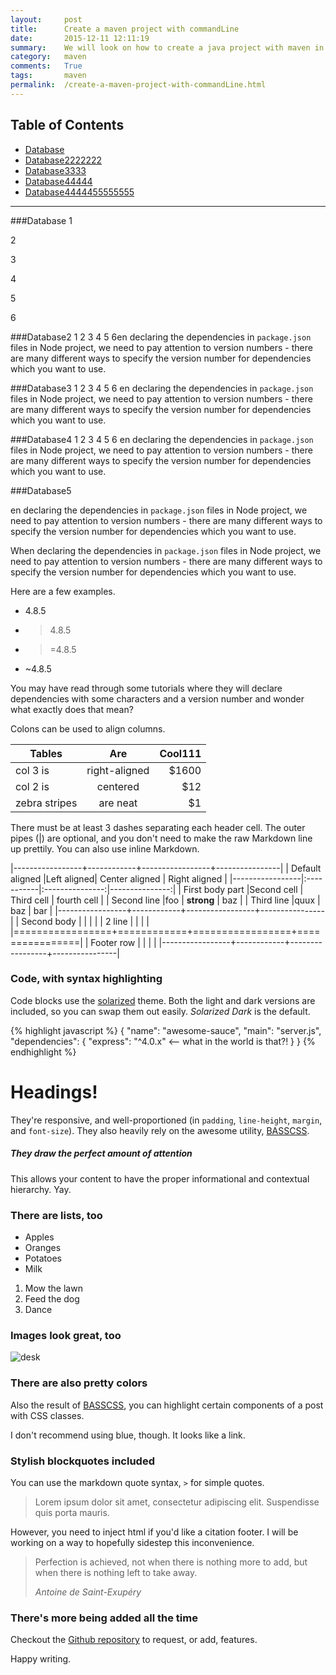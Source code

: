 ```yaml
---
layout:     post
title:      Create a maven project with commandLine
date:       2015-12-11 12:11:19
summary:    We will look on how to create a java project with maven in commandLine
category:   maven
comments:   True
tags:       maven
permalink:  /create-a-maven-project-with-commandLine.html
---
```




## Table of Contents
  * [Database](#1)
  * [Database2222222](#2)
  * [Database3333](#3)
  * [Database44444](#4)
  * [Database4444455555555](#5)

___



###Database<a id="1"></a>
1

2


3

4

5

6

###Database2<a id="2"></a>
1
2
3
4
5
6en declaring the dependencies in `package.json` files in Node project, we need to pay attention to version numbers - there are many different ways to specify the version number for dependencies which you want to use.


###Database3<a id="3"></a>
1
2
3
4
5
6
en declaring the dependencies in `package.json` files in Node project, we need to pay attention to version numbers - there are many different ways to specify the version number for dependencies which you want to use.

###Database4<a id="4"></a>
1
2
3
4
5
6
en declaring the dependencies in `package.json` files in Node project, we need to pay attention to version numbers - there are many different ways to specify the version number for dependencies which you want to use.

###Database5<a id="5"></a>

en declaring the dependencies in `package.json` files in Node project, we need to pay attention to version numbers - there are many different ways to specify the version number for dependencies which you want to use.


When declaring the dependencies in `package.json` files in Node project, we need to pay attention to version numbers - there are many different ways to specify the version number for dependencies which you want to use.

Here are a few examples.

* 4.8.5
* >4.8.5
* >=4.8.5
* ~4.8.5

You may have read through some tutorials where they will declare dependencies with some characters and a version number and wonder what exactly does that mean?

Colons can be used to align columns.

| Tables        | Are           | Cool111  |
| ------------- |:-------------:| -----:|
| col 3 is      | right-aligned | $1600 |
| col 2 is      | centered      |   $12 |
| zebra stripes | are neat      |    $1 |

There must be at least 3 dashes separating each header cell.
The outer pipes (|) are optional, and you don't need to make the 
raw Markdown line up prettily. You can also use inline Markdown.


|-----------------+------------+-----------------+----------------|
| Default aligned |Left aligned| Center aligned  | Right aligned  |
|-----------------|:-----------|:---------------:|---------------:|
| First body part |Second cell | Third cell      | fourth cell    |
| Second line     |foo         | **strong**      | baz            |
| Third line      |quux        | baz             | bar            |
|-----------------+------------+-----------------+----------------|
| Second body     |            |                 |                |
| 2 line          |            |                 |                |
|=================+============+=================+================|
| Footer row      |            |                 |                |
|-----------------+------------+-----------------+----------------|

### Code, with syntax highlighting

Code blocks use the [solarized](http://ethanschoonover.com/solarized) theme. Both the light and
dark versions are included, so you can swap them out easily. _Solarized Dark_ is the default.

{% highlight javascript %}
{
  "name": "awesome-sauce",
  "main": "server.js",
  "dependencies": {
    "express": "^4.0.x" <-- what in the world is that?!
  }
}
{% endhighlight %}

# Headings!

They're responsive, and well-proportioned (in `padding`, `line-height`, `margin`, and `font-size`).
They also heavily rely on the awesome utility, [BASSCSS](http://www.basscss.com/).

##### They draw the perfect amount of attention

This allows your content to have the proper informational and contextual hierarchy. Yay.

### There are lists, too

  * Apples
  * Oranges
  * Potatoes
  * Milk

  1. Mow the lawn
  2. Feed the dog
  3. Dance

### Images look great, too

![desk](https://cloud.githubusercontent.com/assets/1424573/3378137/abac6d7c-fbe6-11e3-8e09-55745b6a8176.png)


### There are also pretty colors

Also the result of [BASSCSS](http://www.basscss.com/), you can <span class="bg-dark-gray white">highlight</span> certain components
of a <span class="red">post</span> <span class="mid-gray">with</span> <span class="green">CSS</span> <span class="orange">classes</span>.

I don't recommend using blue, though. It looks like a <span class="blue">link</span>.

### Stylish blockquotes included

You can use the markdown quote syntax, `>` for simple quotes.

> Lorem ipsum dolor sit amet, consectetur adipiscing elit. Suspendisse quis porta mauris.

However, you need to inject html if you'd like a citation footer. I will be working on a way to
hopefully sidestep this inconvenience.

<blockquote>
  <p>
    Perfection is achieved, not when there is nothing more to add, but when there is nothing left to take away.
  </p>
  <footer><cite title="Antoine de Saint-Exupéry">Antoine de Saint-Exupéry</cite></footer>
</blockquote>

### There's more being added all the time

Checkout the [Github repository](https://github.com/johnotander/pixyll) to request,
or add, features.

Happy writing.
